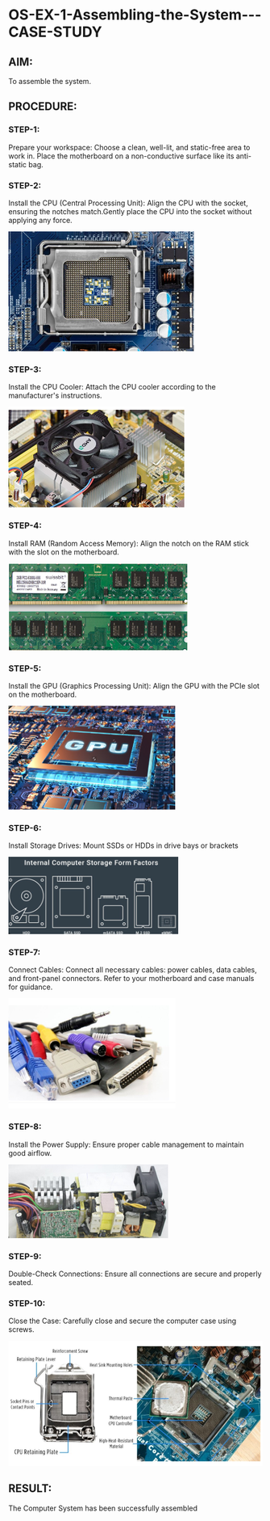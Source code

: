 # OS-EX-1-Assembling-the-System---CASE-STUDY

## AIM:
To assemble the system.

## PROCEDURE:
### STEP-1: 
Prepare your workspace: Choose a clean, well-lit, and static-free area to work in. Place the motherboard on a non-conductive surface like its anti-static bag.

### STEP-2:
Install the CPU (Central Processing Unit): Align the CPU with the socket, ensuring the notches match.Gently place the CPU into the socket without applying any force.

![OS-EX-1-Assembling-the-System---CASE STUDY](first.png)
<br>

### STEP-3:
Install the CPU Cooler: Attach the CPU cooler according to the manufacturer's instructions.

![OS-EX-1-Assembling-the-System---CASE STUDY](two.png)
<br>

### STEP-4:
Install RAM (Random Access Memory): Align the notch on the RAM stick with the slot on the motherboard.

![OS-EX-1-Assembling-the-System---CASE STUDY](three.png)
<br>

### STEP-5:
Install the GPU (Graphics Processing Unit): Align the GPU with the PCIe slot on the motherboard.

![OS-EX-1-Assembling-the-System---CASE STUDY](four.png)
<br>

### STEP-6:
Install Storage Drives: Mount SSDs or HDDs in drive bays or brackets

![OS-EX-1-Assembling-the-System---CASE STUDY](five.png)
<br>

### STEP-7:
Connect Cables: Connect all necessary cables: power cables, data cables, and front-panel connectors. Refer to your motherboard and case manuals for guidance.

![OS-EX-1-Assembling-the-System---CASE STUDY](six.png)
<br>

### STEP-8:
Install the Power Supply: Ensure proper cable management to maintain good airflow.

![OS-EX-1-Assembling-the-System---CASE STUDY](seven.png)
<br>

### STEP-9:
Double-Check Connections: Ensure all connections are secure and properly seated.
<br>

### STEP-10:
Close the Case: Carefully close and secure the computer case using screws.

![OS-EX-1-Assembling-the-System---CASE STUDY](eight.png)
<br>


## RESULT:

The Computer System has been successfully assembled
